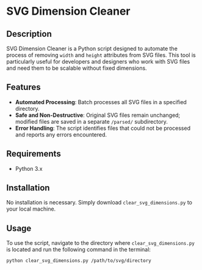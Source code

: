 # SVG Dimension Cleaner

## Description

SVG Dimension Cleaner is a Python script designed to automate the process of removing `width` and `height` attributes from SVG files. This tool is particularly useful for developers and designers who work with SVG files and need them to be scalable without fixed dimensions.

## Features

- **Automated Processing**: Batch processes all SVG files in a specified directory.
- **Safe and Non-Destructive**: Original SVG files remain unchanged; modified files are saved in a separate `/parsed/` subdirectory.
- **Error Handling**: The script identifies files that could not be processed and reports any errors encountered.

## Requirements

- Python 3.x

## Installation

No installation is necessary. Simply download `clear_svg_dimensions.py` to your local machine.

## Usage

To use the script, navigate to the directory where `clear_svg_dimensions.py` is located and run the following command in the terminal:

```bash
python clear_svg_dimensions.py /path/to/svg/directory
